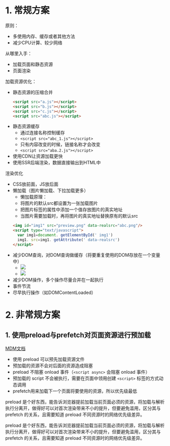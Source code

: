 # 1. 常规方案

原则：
- 多使用内存、缓存或者其他方法
- 减少CPU计算、较少网络

从哪里入手：
- 加载页面和静态资源
- 页面渲染

加载资源优化：
- 静态资源的压缩合并
   ```html
   <script src="a.js"></script>
   <script src="b.js"></script>
   <script src="c.js"></script>
   <script src="abc.js"></script>
   ```
- 静态资源缓存
  - 通过连接名称控制缓存
  - `<script src="abc_1.js"></script>`
  - 只有内容改变的时候，链接名称才会改变
  - `<script src="aba.2.js"></script>`
- 使用CDN让资源加载更快
- 使用SSR后端渲染，数据直接输出到HTML中

渲染优化
- CSS放前面，JS放后面
- 懒加载（图片懒加载、下拉加载更多）
  - 懒加载原理：
  - 将图片的默认src都设置为一张加载图片
  - 把图片标签的属性中添加一个值存放图片的真实地址
  - 当图片需要加载时，再将图片的真实地址替换原有的默认src
   ```html
   <img id="img1" src="preview.png" data-realsrc="abc.png"/>
   <script type="text/javascript">
     var img1=document. getElementById(' img1')
     img1. src=img1. getAttribute(' data-realsrc')
   </script>
   ```
- 减少DOM查询，对DOM查询做缓存（将要重复使用的DOM存放在一个变量中）
  - ![](http://markdown.img.esunr.xyz/20190507202554.png)
  - ![](http://markdown.img.esunr.xyz/20190507202612.png)
- 减少DOM操作，多个操作尽量合并在一起执行
- 事件节流
- 尽早执行操作（如DOMContentLoaded）

# 2. 非常规方案

## 1. 使用preload与prefetch对页面资源进行预加载

[MDM文档](https://developer.mozilla.org/zh-CN/docs/Web/HTML/Preloading_content)

- 使用 preload 可以预先加载资源文件
- 预加载的资源不会对后面的资源造成阻塞
- preload 不阻塞 onload 事件（`<script async>` 会阻塞 onload 事件）
- 预加载的 script 不会被执行，需要在页面中领用创建 `<script>` 标签的方式动态调用
- prefetch用来加载下一个页面将要使用的资源，所以优先级最低

preload 是个好东西，能告诉浏览器提前加载当前页面必须的资源，将加载与解析执行分离开，做得好可以对首次渲染带来不小的提升，但要避免滥用，区分其与 prefetch 的关系，且需要知道 preload 不同资源时的网络优先级差异。

preload 是个好东西，能告诉浏览器提前加载当前页面必须的资源，将加载与解析执行分离开，做得好可以对首次渲染带来不小的提升，但要避免滥用，区分其与 prefetch 的关系，且需要知道 preload 不同资源时的网络优先级差异。